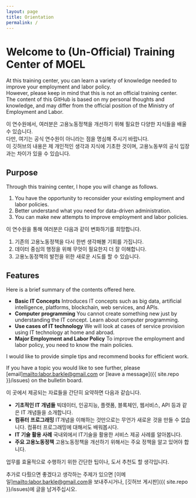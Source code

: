 ```yaml
---
layout: page
title: Orientation
permalink: /
---
```


# Welcome to (Un-Official) Training Center of MOEL

At this training center, you can learn a variety of knowledge needed to improve your employment and labor policy.  
However, please keep in mind that this is not an official training center.  
The content of this GitHub is based on my personal thoughts and knowledge, and may differ from the official position of the Ministry of Employment and Labor.  
  
이 연수원에서, 여러분은 고용노동정책을 개선하기 위해 필요한 다양한 지식들을 배울 수 있습니다.  
다만, 여기는 공식 연수원이 아니라는 점을 명심해 주시기 바랍니다.  
이 깃허브의 내용은 제 개인적인 생각과 지식에 기초한 것이며, 고용노동부의 공식 입장과는 차이가 있을 수 있습니다.  

## Purpose

Through this training center, I hope you will change as follows.  
  
1. You have the opportunity to reconsider your existing employment and labor policies.  
2. Better understand what you need for data-driven administration.  
3. You can make new attempts to improve employment and labor policies.  
  
이 연수원을 통해 여러분은 다음과 같이 변화하기를 희망합니다.  
  
1. 기존의 고용노동정책을 다시 한번 생각해볼 기회를 가집니다.  
2. 데이터 중심의 행정을 위해 무엇이 필요한지 더 잘 이해합니다.  
3. 고용노동정책의 발전을 위한 새로운 시도를 할 수 있습니다.  
  
## Features  
  
Here is a brief summary of the contents offered here.  
 - **Basic IT Concepts** Introduces IT concepts such as big data, artificial intelligence, platforms, blockchain, web services, and APIs.  
 - **Computer programming** You cannot create something new just by understanding the IT concept. Learn about computer programming.  
 - **Use cases of IT technology** We will look at cases of service provision using IT technology at home and abroad.  
 - **Major Employment and Labor Policy** To improve the employment and labor policy, you need to know the main policies.  
  
I would like to provide simple tips and recommend books for efficient work.  
  
If you have a topic you would like to see further, please [email]<mailto:labor.barkle@gmail.com> or [leave a message]({{ site.repo }}/issues) on the bulletin board.  
  
이 곳에서 제공되는 자료들을 간단히 요약하면 다음과 같습니다.  
  
 - **기초적인 IT 개념들** 빅데이터, 인공지능, 플랫폼, 블록체인, 웹서비스, API 등과 같은 IT 개념들을 소개합니다.  
 - **컴퓨터 프로그래밍** IT개념을 이해하는 것만으로는 무언가 새로운 것을 만들 수 없습니다. 컴퓨터 프로그래밍에 대해서도 배워봅시다.  
 - **IT 기술 활용 사례** 국내외에서 IT기술을 활용한 서비스 제공 사례를 알아봅니다.  
 - **주요 고용노동정책** 고용노동정책을 개선하기 위해서는 주요 정책을 알고 있어야 합니다.  
  
업무를 효율적으로 수행하기 위한 간단한 팁이나, 도서 추천도 할 생각입니다.  

추가로 다뤘으면 좋겠다고 생각하는 주제가 있으면 [이메일]<mailto:labor.barkle@gmail.com>을 보내주시거나, [깃허브 게시판]({{ site.repo }}/issues)에 글을 남겨주십시오.
